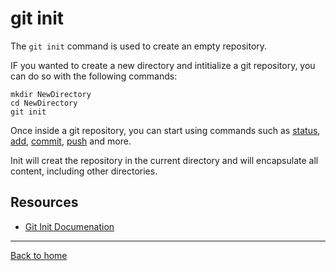 # git init 

The `git init` command is used to create an empty repository.

IF you wanted to create a new directory and intitialize a git repository, you can do so with the following commands: 
```
mkdir NewDirectory
cd NewDirectory
git init
```

Once inside a git repository, you can start using commands such as 
[status](./Status.md),
[add](./Add.md),
[commit](./Commit.md),
[push](./Push.md)
and more. 

Init will creat the repository in the current directory and will encapsulate all content, including other directories. 

## Resources 

- [Git Init Documenation](https://git-scm.com/docs/git-init)

---

[Back to home](./README.md)